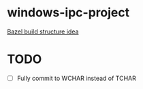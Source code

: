 # windows-ipc-project

[Bazel build structure idea](https://stackoverflow.com/questions/75327967/bazel-nested-c-c-packages-what-is-the-recommended-build-structure)

# TODO
- [ ] Fully commit to WCHAR instead of TCHAR